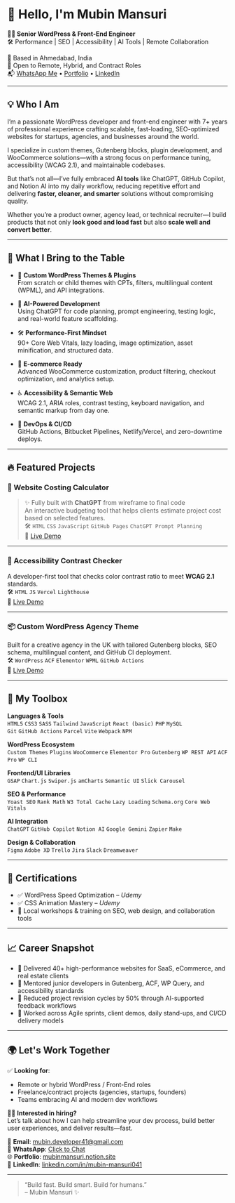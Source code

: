 # 👋 Hello, I'm Mubin Mansuri

**🧑‍💻 Senior WordPress & Front-End Engineer**  
🛠️ Performance | SEO | Accessibility | AI Tools | Remote Collaboration

📍 Based in Ahmedabad, India  
💼 Open to Remote, Hybrid, and Contract Roles  
📬 [WhatsApp Me](https://wa.me/918128516053?text=Hi%20Mubin%2C%20I%20visited%20your%20profile%20and%20would%20like%20to%20connect%20regarding%20a%20WordPress%20or%20Front-End%20project) • [Portfolio](https://mubinmansuri.notion.site/Mubin-Mansuri-Portfolio-21fd7990bf0b8022bdd0c7335814df2c) • [LinkedIn](https://linkedin.com/in/mubin-mansuri041)

---

## 💡 Who I Am

I’m a passionate WordPress developer and front-end engineer with 7+ years of professional experience crafting scalable, fast-loading, SEO-optimized websites for startups, agencies, and businesses around the world.

I specialize in custom themes, Gutenberg blocks, plugin development, and WooCommerce solutions—with a strong focus on performance tuning, accessibility (WCAG 2.1), and maintainable codebases.

But that’s not all—I’ve fully embraced **AI tools** like ChatGPT, GitHub Copilot, and Notion AI into my daily workflow, reducing repetitive effort and delivering **faster, cleaner, and smarter** solutions without compromising quality.

Whether you’re a product owner, agency lead, or technical recruiter—I build products that not only **look good and load fast** but also **scale well and convert better**.

---

## 🚀 What I Bring to the Table

- 🔧 **Custom WordPress Themes & Plugins**  
  From scratch or child themes with CPTs, filters, multilingual content (WPML), and API integrations.

- 🧠 **AI-Powered Development**  
  Using ChatGPT for code planning, prompt engineering, testing logic, and real-world feature scaffolding.

- 🛠️ **Performance-First Mindset**  
  90+ Core Web Vitals, lazy loading, image optimization, asset minification, and structured data.

- 🛒 **E-commerce Ready**  
  Advanced WooCommerce customization, product filtering, checkout optimization, and analytics setup.

- ♿ **Accessibility & Semantic Web**  
  WCAG 2.1, ARIA roles, contrast testing, keyboard navigation, and semantic markup from day one.

- 🔁 **DevOps & CI/CD**  
  GitHub Actions, Bitbucket Pipelines, Netlify/Vercel, and zero-downtime deploys.

---

## 🔥 Featured Projects

### 💸 Website Costing Calculator
> ✨ Fully built with **ChatGPT** from wireframe to final code  
An interactive budgeting tool that helps clients estimate project cost based on selected features.  
🛠️ `HTML` `CSS` `JavaScript` `GitHub Pages` `ChatGPT Prompt Planning`  
🔗 [Live Demo](https://mubinmansuri.notion.site)

---

### 🎨 Accessibility Contrast Checker  
A developer-first tool that checks color contrast ratio to meet **WCAG 2.1** standards.  
🛠️ `HTML` `JS` `Vercel` `Lighthouse`  
🔗 [Live Demo](https://mubinmansuri.notion.site)

---

### 📦 Custom WordPress Agency Theme  
Built for a creative agency in the UK with tailored Gutenberg blocks, SEO schema, multilingual content, and GitHub CI deployment.  
🛠️ `WordPress` `ACF` `Elementor` `WPML` `GitHub Actions`  
🔗 [Live Demo](https://mubinmansuri.notion.site)

---

## 🧰 My Toolbox

**Languages & Tools**  
`HTML5` `CSS3` `SASS` `Tailwind` `JavaScript` `React (basic)` `PHP` `MySQL`  
`Git` `GitHub Actions` `Parcel` `Vite` `Webpack` `NPM`

**WordPress Ecosystem**  
`Custom Themes` `Plugins` `WooCommerce` `Elementor Pro` `Gutenberg` `WP REST API` `ACF Pro` `WP CLI`

**Frontend/UI Libraries**  
`GSAP` `Chart.js` `Swiper.js` `amCharts` `Semantic UI` `Slick Carousel`

**SEO & Performance**  
`Yoast SEO` `Rank Math` `W3 Total Cache` `Lazy Loading` `Schema.org` `Core Web Vitals`

**AI Integration**  
`ChatGPT` `GitHub Copilot` `Notion AI` `Google Gemini` `Zapier` `Make`

**Design & Collaboration**  
`Figma` `Adobe XD` `Trello` `Jira` `Slack` `Dreamweaver`

---

## 📜 Certifications

- ✅ WordPress Speed Optimization – *Udemy*  
- ✅ CSS Animation Mastery – *Udemy*  
- 📝 Local workshops & training on SEO, web design, and collaboration tools

---

## 📈 Career Snapshot

- 🔨 Delivered 40+ high-performance websites for SaaS, eCommerce, and real estate clients
- 🧠 Mentored junior developers in Gutenberg, ACF, WP Query, and accessibility standards
- 🤝 Reduced project revision cycles by 50% through AI-supported feedback workflows
- 💼 Worked across Agile sprints, client demos, daily stand-ups, and CI/CD delivery models

---

## 🌍 Let's Work Together

✅ **Looking for**:  
- Remote or hybrid WordPress / Front-End roles  
- Freelance/contract projects (agencies, startups, founders)  
- Teams embracing AI and modern dev workflows

🧑‍💼 **Interested in hiring?**  
Let’s talk about how I can help streamline your dev process, build better user experiences, and deliver results—fast.

📩 **Email**: mubin.developer41@gmail.com  
💬 **WhatsApp**: [Click to Chat](https://wa.me/918128516053)  
🌐 **Portfolio**: [mubinmansuri.notion.site](https://mubinmansuri.notion.site)  
🔗 **LinkedIn**: [linkedin.com/in/mubin-mansuri041](https://linkedin.com/in/mubin-mansuri041)

---

> “Build fast. Build smart. Build for humans.”  
– Mubin Mansuri ✨

